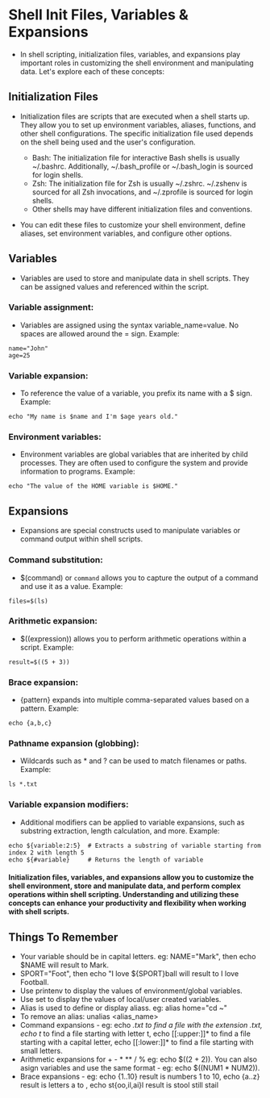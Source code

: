 # Shell Init Files, Variables & Expansions

* In shell scripting, initialization files, variables, and expansions play important roles in customizing the shell environment and manipulating data. Let's explore each of these concepts:

## Initialization Files
* Initialization files are scripts that are executed when a shell starts up. They allow you to set up environment variables, aliases, functions, and other shell configurations. The specific initialization file used depends on the shell being used and the user's configuration.
	* Bash: The initialization file for interactive Bash shells is usually ~/.bashrc. Additionally, ~/.bash_profile or ~/.bash_login is sourced for login shells.
	* Zsh: The initialization file for Zsh is usually ~/.zshrc. ~/.zshenv is sourced for all Zsh invocations, and ~/.zprofile is sourced for login shells.
	* Other shells may have different initialization files and conventions.

* You can edit these files to customize your shell environment, define aliases, set environment variables, and configure other options.

## Variables
* Variables are used to store and manipulate data in shell scripts. They can be assigned values and referenced within the script.

### Variable assignment: 
* Variables are assigned using the syntax variable_name=value. No spaces are allowed around the = sign. Example:
~~~~
name="John"
age=25
~~~~

### Variable expansion: 
* To reference the value of a variable, you prefix its name with a $ sign. Example:
~~~~
echo "My name is $name and I'm $age years old."
~~~~

### Environment variables: 
* Environment variables are global variables that are inherited by child processes. They are often used to configure the system and provide information to programs. Example:
~~~~
echo "The value of the HOME variable is $HOME."
~~~~

## Expansions
* Expansions are special constructs used to manipulate variables or command output within shell scripts.

### Command substitution: 
* $(command) or `command` allows you to capture the output of a command and use it as a value. Example:
~~~~
files=$(ls)
~~~~

### Arithmetic expansion: 
* $((expression)) allows you to perform arithmetic operations within a script. Example:
~~~~
result=$((5 + 3))
~~~~

### Brace expansion: 
* {pattern} expands into multiple comma-separated values based on a pattern. Example:
~~~~
echo {a,b,c}
~~~~

### Pathname expansion (globbing): 
* Wildcards such as * and ? can be used to match filenames or paths. Example:
~~~~
ls *.txt
~~~~

### Variable expansion modifiers: 
* Additional modifiers can be applied to variable expansions, such as substring extraction, length calculation, and more. Example:
~~~~
echo ${variable:2:5}  # Extracts a substring of variable starting from index 2 with length 5
echo ${#variable}     # Returns the length of variable
~~~~


#### Initialization files, variables, and expansions allow you to customize the shell environment, store and manipulate data, and perform complex operations within shell scripting. Understanding and utilizing these concepts can enhance your productivity and flexibility when working with shell scripts.

## Things To Remember

* Your variable should be in capital letters. eg: NAME="Mark", then echo $NAME will result to Mark.
* SPORT="Foot", then echo "I love ${SPORT}ball will result to I love Football.
* Use printenv to display the values of environment/global variables.
* Use set to display the values of local/user created variables.
* Alias is used to define or display aliass. eg: alias home="cd ~"
* To remove an alias: unalias <alias_name> 
* Command expansions - eg: echo *.txt to find a file with the extension .txt, echo t* to find a file starting with letter t, echo [[:upper:]]* to find a file starting with a capital letter, echo [[:lower:]]* to find a file starting with small letters.
* Arithmetic expansions for + - * ** / % eg: echo $((2 + 2)). You can also asign variables and use the same format - eg: echo $((NUM1 * NUM2)). 
* Brace expansions - eg: echo {1..10} result is numbers 1 to 10, echo {a..z} result is letters a to , echo st{oo,il,ai}l result is stool still stail

